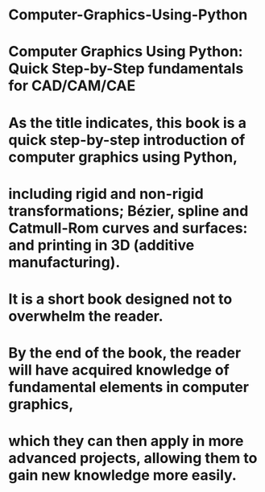# Computer-Graphics-Using-Python
# Computer Graphics Using Python: Quick Step-by-Step fundamentals for CAD/CAM/CAE

# As the title indicates, this book is a quick step-by-step introduction of computer graphics using Python, 
# including rigid and non-rigid transformations; Bézier, spline and Catmull-Rom curves and surfaces: and printing in 3D (additive manufacturing). 
# It is a short book designed not to overwhelm the reader.

# By the end of the book, the reader will have acquired knowledge of fundamental elements in computer graphics, 
# which they can then apply in more advanced projects, allowing them to gain new knowledge more easily.
